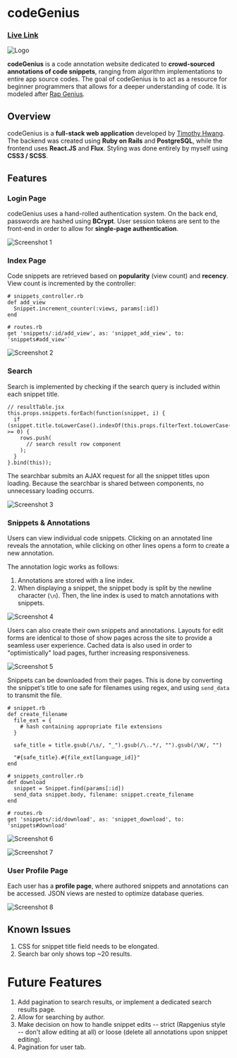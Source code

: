 codeGenius
=======

### [Live Link](http://code-geni.us/)

![Logo][logo]

**codeGenius** is a code annotation website dedicated to **crowd-sourced annotations of code snippets**, ranging from algorithm implementations to entire app source codes. The goal of codeGenius is to act as a resource for beginner programmers that allows for a deeper understanding of code. It is modeled after [Rap Genius](http://rap.genius.com/).

## Overview

codeGenius is a **full-stack web application** developed by [Timothy Hwang](https://www.github.com/timhwang21). The backend was created using **Ruby on Rails** and **PostgreSQL**, while the frontend uses **React.JS** and **Flux**. Styling was done entirely by myself using **CSS3 / SCSS**.

## Features

### Login Page

codeGenius uses a hand-rolled authentication system. On the back end, passwords are hashed using **BCrypt**. User session tokens are sent to the front-end in order to allow for **single-page authentication**.

![Screenshot 1][screenshot1]

### Index Page

Code snippets are retrieved based on **popularity** (view count) and **recency**. View count is incremented by the controller:

    # snippets_controller.rb
    def add_view
      Snippet.increment_counter(:views, params[:id])
    end

    # routes.rb
    get 'snippets/:id/add_view', as: 'snippet_add_view', to: 'snippets#add_view'`

![Screenshot 2][screenshot1]

### Search

Search is implemented by checking if the search query is included within each snippet title.

    // resultTable.jsx
    this.props.snippets.forEach(function(snippet, i) {
      if (snippet.title.toLowerCase().indexOf(this.props.filterText.toLowerCase()) >= 0) {
        rows.push(
          // search result row component
        );
      }
    }.bind(this));

The searchbar submits an AJAX request for all the snippet titles upon loading. Because the searchbar is shared between components, no unnecessary loading occurrs.

![Screenshot 3][screenshot3]

### Snippets & Annotations

Users can view individual code snippets. Clicking on an annotated line reveals the annotation, while clicking on other lines opens a form to create a new annotation.

The annotation logic works as follows:

1. Annotations are stored with a line index.
2. When displaying a snippet, the snippet body is split by the newline character (`\n`). Then, the line index is used to match annotations with snippets.

![Screenshot 4][screenshot4]

Users can also create their own snippets and annotations. Layouts for edit forms are identical to those of show pages across the site to provide a seamless user experience. Cached data is also used in order to "optimistically" load pages, further increasing responsiveness.

![Screenshot 5][screenshot5]

Snippets can be downloaded from their pages. This is done by converting the snippet's title to one safe for filenames using regex, and using `send_data` to transmit the file.

    # snippet.rb
    def create_filename
      file_ext = {
        # hash containing appropriate file extensions
      }

      safe_title = title.gsub(/\s/, "_").gsub(/\..*/, "").gsub(/\W/, "")

      "#{safe_title}.#{file_ext[language_id]}"
    end

    # snippets_controller.rb
    def download
      snippet = Snippet.find(params[:id])
      send_data snippet.body, filename: snippet.create_filename
    end

    # routes.rb
    get 'snippets/:id/download', as: 'snippet_download', to: 'snippets#download'

![Screenshot 6][screenshot6]

![Screenshot 7][screenshot7]

### User Profile Page

Each user has a **profile page**, where authored snippets and annotations can be accessed. JSON views are nested to optimize database queries.

![Screenshot 8][screenshot8]

[logo]: ./app/assets/images/codegenius-logo.png
[screenshot1]: ./app/assets/images/screenshot1.png
[screenshot2]: ./app/assets/images/screenshot2.png
[screenshot3]: ./app/assets/images/screenshot3.png
[screenshot4]: ./app/assets/images/screenshot4.png
[screenshot5]: ./app/assets/images/screenshot5.png
[screenshot6]: ./app/assets/images/screenshot6.png
[screenshot7]: ./app/assets/images/screenshot7.png
[screenshot8]: ./app/assets/images/screenshot8.png

## Known Issues

1. CSS for snippet title field needs to be elongated.
2. Search bar only shows top ~20 results.

# Future Features

1. Add pagination to search results, or implement a dedicated search results page.
2. Allow for searching by author.
3. Make decision on how to handle snippet edits -- strict (Rapgenius style -- don't allow editing at all) or loose (delete all annotations upon snippet editing).
4. Pagination for user tab.